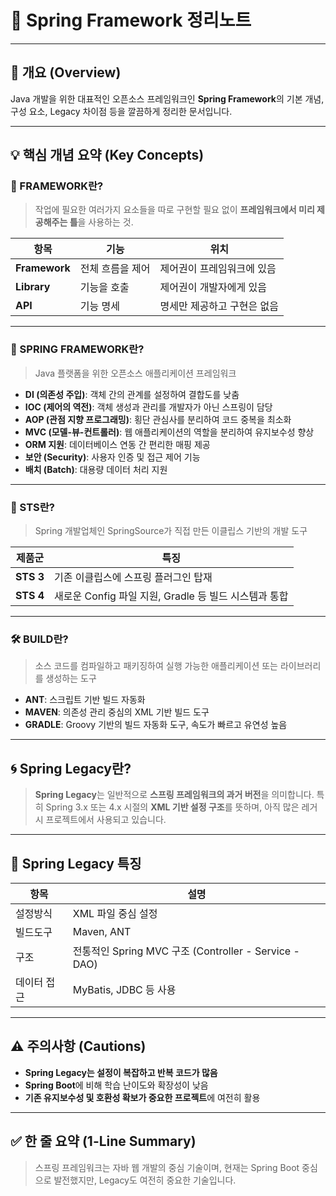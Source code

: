 # 🌱 Spring Framework 정리노트

---

## 📌 개요 (Overview)

Java 개발을 위한 대표적인 오픈소스 프레임워크인 **Spring Framework**의 기본 개념, 구성 요소, Legacy 차이점 등을 깔끔하게 정리한 문서입니다.

---

## 💡 핵심 개념 요약 (Key Concepts)

### 🔧 FRAMEWORK란?

> 작업에 필요한 여러가지 요소들을 따로 구현할 필요 없이 **프레임워크에서 미리 제공해주는 틀**을 사용하는 것.

| 항목 | 기능 | 위치 |
|------|------|------|
| **Framework** | 전체 흐름을 제어 | 제어권이 프레임워크에 있음 |
| **Library** | 기능을 호출 | 제어권이 개발자에게 있음 |
| **API** | 기능 명세 | 명세만 제공하고 구현은 없음 |

---

### 🌱 SPRING FRAMEWORK란?

> Java 플랫폼을 위한 오픈소스 애플리케이션 프레임워크

- **DI (의존성 주입)**: 객체 간의 관계를 설정하여 결합도를 낮춤
- **IOC (제어의 역전)**: 객체 생성과 관리를 개발자가 아닌 스프링이 담당
- **AOP (관점 지향 프로그래밍)**: 횡단 관심사를 분리하여 코드 중복을 최소화
- **MVC (모델-뷰-컨트롤러)**: 웹 애플리케이션의 역할을 분리하여 유지보수성 향상
- **ORM 지원**: 데이터베이스 연동 간 편리한 매핑 제공
- **보안 (Security)**: 사용자 인증 및 접근 제어 기능
- **배치 (Batch)**: 대용량 데이터 처리 지원

---

### 🧪 STS란?

> Spring 개발업체인 SpringSource가 직접 만든 이클립스 기반의 개발 도구

| 제품군 | 특징 |
|--------|------|
| **STS 3** | 기존 이클립스에 스프링 플러그인 탑재 |
| **STS 4** | 새로운 Config 파일 지원, Gradle 등 빌드 시스템과 통합 |

---

### 🛠 BUILD란?

> 소스 코드를 컴파일하고 패키징하여 실행 가능한 애플리케이션 또는 라이브러리를 생성하는 도구

- **ANT**: 스크립트 기반 빌드 자동화
- **MAVEN**: 의존성 관리 중심의 XML 기반 빌드 도구
- **GRADLE**: Groovy 기반의 빌드 자동화 도구, 속도가 빠르고 유연성 높음

---

## 🌀 Spring Legacy란?

> **Spring Legacy**는 일반적으로 **스프링 프레임워크의 과거 버전**을 의미합니다.
특히 Spring 3.x 또는 4.x 시절의 **XML 기반 설정 구조**를 뜻하며, 아직 많은 레거시 프로젝트에서 사용되고 있습니다.

---

## 🌿 Spring Legacy 특징

| 항목 | 설명 |
|------|------|
| 설정방식 | XML 파일 중심 설정 |
| 빌드도구 | Maven, ANT |
| 구조 | 전통적인 Spring MVC 구조 (Controller - Service - DAO) |
| 데이터 접근 | MyBatis, JDBC 등 사용 |

---

## ⚠ 주의사항 (Cautions)

- **Spring Legacy는 설정이 복잡하고 반복 코드가 많음**
- **Spring Boot**에 비해 학습 난이도와 확장성이 낮음
- **기존 유지보수성 및 호환성 확보가 중요한 프로젝트**에 여전히 활용

---

## ✅ 한 줄 요약 (1-Line Summary)

> 스프링 프레임워크는 자바 웹 개발의 중심 기술이며, 현재는 Spring Boot 중심으로 발전했지만, Legacy도 여전히 중요한 기술입니다.
